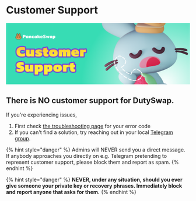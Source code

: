 # Customer Support

![](../.gitbook/assets/customer-support-header.png)

## There is NO customer support for DutySwap.

If you're experiencing issues,

1. First check [the troubleshooting page](../help/troubleshooting.md) for your error code
2. If you can't find a solution, try reaching out in your local [Telegram group](telegram.md).

{% hint style="danger" %}
Admins will NEVER send you a direct message. If anybody approaches you directly on e.g. Telegram pretending to represent customer support, please block them and report as spam.
{% endhint %}

{% hint style="danger" %}
**NEVER, under any situation, should you ever give someone your private key or recovery phrases. Immediately block and report anyone that asks for them.**
{% endhint %}
